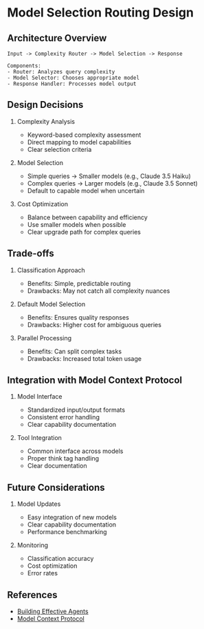 # Model Selection Routing Design

## Architecture Overview
```
Input -> Complexity Router -> Model Selection -> Response

Components:
- Router: Analyzes query complexity
- Model Selector: Chooses appropriate model
- Response Handler: Processes model output
```

## Design Decisions

1. Complexity Analysis
   - Keyword-based complexity assessment
   - Direct mapping to model capabilities
   - Clear selection criteria

2. Model Selection
   - Simple queries -> Smaller models (e.g., Claude 3.5 Haiku)
   - Complex queries -> Larger models (e.g., Claude 3.5 Sonnet)
   - Default to capable model when uncertain

3. Cost Optimization
   - Balance between capability and efficiency
   - Use smaller models when possible
   - Clear upgrade path for complex queries

## Trade-offs

1. Classification Approach
   - Benefits: Simple, predictable routing
   - Drawbacks: May not catch all complexity nuances

2. Default Model Selection
   - Benefits: Ensures quality responses
   - Drawbacks: Higher cost for ambiguous queries

3. Parallel Processing
   - Benefits: Can split complex tasks
   - Drawbacks: Increased total token usage

## Integration with Model Context Protocol

1. Model Interface
   - Standardized input/output formats
   - Consistent error handling
   - Clear capability documentation

2. Tool Integration
   - Common interface across models
   - Proper think tag handling
   - Clear documentation

## Future Considerations

1. Model Updates
   - Easy integration of new models
   - Clear capability documentation
   - Performance benchmarking

2. Monitoring
   - Classification accuracy
   - Cost optimization
   - Error rates

## References
- [Building Effective Agents](https://www.anthropic.com/research/building-effective-agents)
- [Model Context Protocol](https://www.anthropic.com/news/model-context-protocol)
